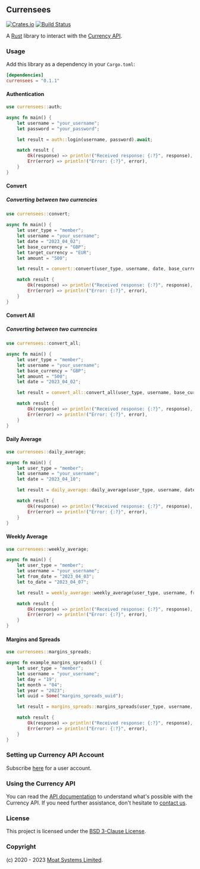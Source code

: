 ## Currensees

[![Crates.io][crates-badge]][crates-url]
[![Build Status][ci-badge]][ci-url]

[crates-badge]: https://img.shields.io/crates/v/currensees
[crates-url]: https://crates.io/crates/currensees
[ci-badge]: https://img.shields.io/github/actions/workflow/status/moatsystems/currensees-rs/ci.yml?branch=main
[ci-url]: https://github.com/moatsystems/currensees-rs/actions

A [Rust](https://www.rust-lang.org/) library to interact with the [Currency API](https://moatsystems.com/currency-api/).

### Usage

Add this library as a dependency in your `Cargo.toml`:

```toml
[dependencies]
currensees = "0.1.1"
```

#### Authentication

```rs
use currensees::auth;

async fn main() {
    let username = "your_username";
    let password = "your_password";

    let result = auth::login(username, password).await;

    match result {
        Ok(response) => println!("Received response: {:?}", response),
        Err(error) => println!("Error: {:?}", error),
    }
}
```

#### Convert
##### Converting between two currencies

```rs
use currensees::convert;

async fn main() {
    let user_type = "member";
    let username = "your_username";
    let date = "2023_04_02";
    let base_currency = "GBP";
    let target_currency = "EUR";
    let amount = "500";

    let result = convert::convert(user_type, username, date, base_currency, target_currency, amount).await;

    match result {
        Ok(response) => println!("Received response: {:?}", response),
        Err(error) => println!("Error: {:?}", error),
    }
}
```

#### Convert All
##### Converting between two currencies

```rs
use currensees::convert_all;

async fn main() {
    let user_type = "member";
    let username = "your_username";
    let base_currency = "GBP";
    let amount = "500";
    let date = "2023_04_02";

    let result = convert_all::convert_all(user_type, username, base_currency, amount, date).await;

    match result {
        Ok(response) => println!("Received response: {:?}", response),
        Err(error) => println!("Error: {:?}", error),
    }
}
```

#### Daily Average

```rs
use currensees::daily_average;

async fn main() {
    let user_type = "member";
    let username = "your_username";
    let date = "2023_04_10";

    let result = daily_average::daily_average(user_type, username, date).await;

    match result {
        Ok(response) => println!("Received response: {:?}", response),
        Err(error) => println!("Error: {:?}", error),
    }
}
```

#### Weekly Average

```rs
use currensees::weekly_average;

async fn main() {
    let user_type = "member";
    let username = "your_username";
    let from_date = "2023_04_03";
    let to_date = "2023_04_07";

    let result = weekly_average::weekly_average(user_type, username, from_date, to_date).await;

    match result {
        Ok(response) => println!("Received response: {:?}", response),
        Err(error) => println!("Error: {:?}", error),
    }
}
```

#### Margins and Spreads

```rs
use currensees::margins_spreads;

async fn example_margins_spreads() {
    let user_type = "member";
    let username = "your_username";
    let day = "19";
    let month = "04";
    let year = "2023";
    let uuid = Some("margins_spreads_uuid");

    let result = margins_spreads::margins_spreads(user_type, username, day, month, year, uuid).await;

    match result {
        Ok(response) => println!("Received response: {:?}", response),
        Err(error) => println!("Error: {:?}", error),
    }
}
```

### Setting up Currency API Account

Subscribe [here](https://moatsystems.com/currency-api/) for a user account.

### Using the Currency API

You can read the [API documentation](https://docs.currensees.com/) to understand what's possible with the Currency API. If you need further assistance, don't hesitate to [contact us](https://moatsystems.com/contact/).

### License

This project is licensed under the [BSD 3-Clause License](./LICENSE).

### Copyright

(c) 2020 - 2023 [Moat Systems Limited](https://moatsystems.com).
